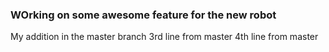### WOrking on some awesome feature for the new robot
My addition in the master branch
3rd line from master
4th line from master
